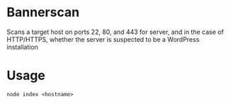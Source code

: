 # Bannerscan

Scans a target host on ports 22, 80, and 443 for server, and in the case of HTTP/HTTPS, whether the server is suspected to be a WordPress installation

# Usage

`node index <hostname>`